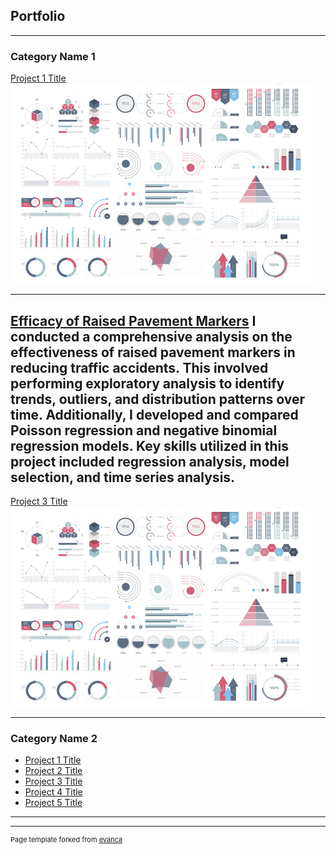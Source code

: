 ## Portfolio

---

### Category Name 1 

[Project 1 Title](/sample_page)
<img src="images/dummy_thumbnail.jpg?raw=true"/>

---
[Efficacy of Raised Pavement Markers](/pdf/BottsDots.pdf)
I conducted a comprehensive analysis on the effectiveness of raised pavement markers in reducing traffic accidents. This involved performing exploratory analysis to identify trends, outliers, and distribution patterns over time. Additionally, I developed and compared Poisson regression and negative binomial regression models. Key skills utilized in this project included regression analysis, model selection, and time series analysis.
---
[Project 3 Title](http://example.com/)
<img src="images/dummy_thumbnail.jpg?raw=true"/>

---

### Category Name 2

- [Project 1 Title](http://example.com/)
- [Project 2 Title](http://example.com/)
- [Project 3 Title](http://example.com/)
- [Project 4 Title](http://example.com/)
- [Project 5 Title](http://example.com/)

---




---
<p style="font-size:11px">Page template forked from <a href="https://github.com/evanca/quick-portfolio">evanca</a></p>
<!-- Remove above link if you don't want to attibute -->
